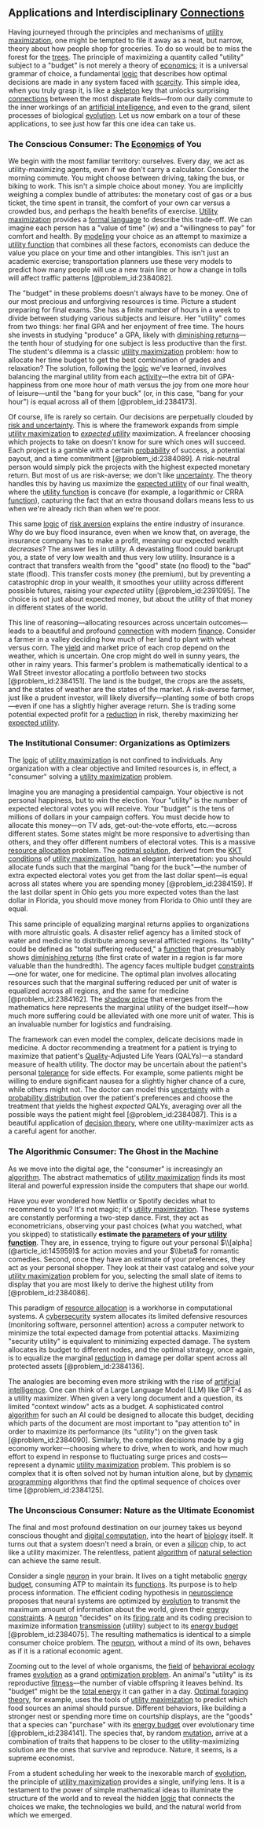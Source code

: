 ## Applications and Interdisciplinary [Connections](@article_id:193345)

Having journeyed through the principles and mechanisms of [utility maximization](@article_id:144466), one might be tempted to file it away as a neat, but narrow, theory about how people shop for groceries. To do so would be to miss the forest for the [trees](@article_id:262813). The principle of maximizing a quantity called "utility" subject to a "budget" is not merely a theory of [economics](@article_id:271560); it is a universal grammar of choice, a fundamental [logic](@article_id:266330) that describes how optimal decisions are made in any system faced with [scarcity](@article_id:139346). This simple idea, when you truly grasp it, is like a [skeleton](@article_id:264913) key that unlocks surprising [connections](@article_id:193345) between the most disparate fields—from our daily commute to the inner workings of an [artificial intelligence](@article_id:267458), and even to the grand, silent processes of biological [evolution](@article_id:143283). Let us now embark on a tour of these applications, to see just how far this one idea can take us.

### The Conscious Consumer: The [Economics](@article_id:271560) of You

We begin with the most familiar territory: ourselves. Every day, we act as utility-maximizing agents, even if we don't carry a calculator. Consider the morning commute. You might choose between driving, taking the bus, or biking to work. This isn't a simple choice about money. You are implicitly weighing a complex bundle of attributes: the monetary cost of gas or a bus ticket, the time spent in transit, the comfort of your own car versus a crowded bus, and perhaps the health benefits of exercise. [Utility maximization](@article_id:144466) provides a [formal language](@article_id:153144) to describe this trade-off. We can imagine each person has a "value of time" ($w$) and a "willingness to pay" for comfort and health. By [modeling](@article_id:268079) your choice as an attempt to maximize a [utility function](@article_id:137313) that combines all these factors, economists can deduce the value you place on your time and other intangibles. This isn't just an academic exercise; transportation planners use these very models to predict how many people will use a new train line or how a change in tolls will affect traffic patterns [@problem_id:2384082].

The "budget" in these problems doesn't always have to be money. One of our most precious and unforgiving resources is time. Picture a student preparing for final exams. She has a finite number of hours in a week to divide between studying various subjects and leisure. Her "utility" comes from two things: her final GPA and her enjoyment of free time. The hours she invests in studying "produce" a GPA, likely with [diminishing returns](@article_id:174953)—the tenth hour of studying for one subject is less productive than the first. The student's dilemma is a classic [utility maximization](@article_id:144466) problem: how to allocate her time budget to get the best combination of grades and relaxation? The solution, following the [logic](@article_id:266330) we've learned, involves balancing the marginal utility from each [activity](@article_id:149888)—the extra bit of GPA-happiness from one more hour of math versus the joy from one more hour of leisure—until the "bang for your buck" (or, in this case, "bang for your hour") is equal across all of them [@problem_id:2384173].

Of course, life is rarely so certain. Our decisions are perpetually clouded by [risk and uncertainty](@article_id:260990). This is where the framework expands from simple [utility maximization](@article_id:144466) to *[expected utility](@article_id:146990)* maximization. A freelancer choosing which projects to take on doesn't know for sure which ones will succeed. Each project is a gamble with a certain [probability](@article_id:263106) of success, a potential payout, and a time commitment [@problem_id:2384089]. A risk-neutral person would simply pick the projects with the highest expected monetary return. But most of us are risk-averse; we don't like [uncertainty](@article_id:275351). The theory handles this by having us maximize the [expected utility](@article_id:146990) of our final wealth, where the [utility function](@article_id:137313) is concave (for example, a logarithmic or CRRA [function](@article_id:141001)), capturing the fact that an extra thousand dollars means less to us when we're already rich than when we're poor.

This same [logic](@article_id:266330) of [risk aversion](@article_id:136912) explains the entire industry of insurance. Why do we buy flood insurance, even when we know that, on average, the insurance company has to make a profit, meaning our expected wealth *decreases*? The answer lies in utility. A devastating flood could bankrupt you, a state of very low wealth and thus very low utility. Insurance is a contract that transfers wealth from the "good" state (no flood) to the "bad" state (flood). This transfer costs money (the premium), but by preventing a catastrophic drop in your wealth, it smoothes your utility across different possible futures, raising your *expected* utility [@problem_id:2391095]. The choice is not just about expected money, but about the utility of that money in different states of the world.

This line of reasoning—allocating resources across uncertain outcomes—leads to a beautiful and profound [connection](@article_id:157984) with modern [finance](@article_id:144433). Consider a farmer in a valley deciding how much of her land to plant with wheat versus corn. The [yield](@article_id:197199) and market price of each crop depend on the weather, which is uncertain. One crop might do well in sunny years, the other in rainy years. This farmer's problem is mathematically identical to a Wall Street investor allocating a portfolio between two stocks [@problem_id:2384151]. The land is the budget, the crops are the assets, and the states of weather are the states of the market. A risk-averse farmer, just like a prudent investor, will likely diversify—planting some of both crops—even if one has a slightly higher average return. She is trading some potential expected profit for a [reduction](@article_id:270164) in risk, thereby maximizing her [expected utility](@article_id:146990).

### The Institutional Consumer: Organizations as Optimizers

The [logic](@article_id:266330) of [utility maximization](@article_id:144466) is not confined to individuals. Any organization with a clear objective and limited resources is, in effect, a "consumer" solving a [utility maximization](@article_id:144466) problem.

Imagine you are managing a presidential campaign. Your objective is not personal happiness, but to win the election. Your "utility" is the number of expected electoral votes you will receive. Your "budget" is the tens of millions of dollars in your campaign coffers. You must decide how to allocate this money—on TV ads, get-out-the-vote efforts, etc.—across different states. Some states might be more responsive to advertising than others, and they offer different numbers of electoral votes. This is a massive [resource allocation](@article_id:267654) problem. The [optimal solution](@article_id:170962), derived from the [KKT conditions](@article_id:144113) of [utility maximization](@article_id:144466), has an elegant interpretation: you should allocate funds such that the marginal "bang for the buck"—the number of extra expected electoral votes you get from the last dollar spent—is equal across all states where you are spending money [@problem_id:2384159]. If the last dollar spent in Ohio gets you more expected votes than the last dollar in Florida, you should move money from Florida to Ohio until they are equal.

This same principle of equalizing marginal returns applies to organizations with more altruistic goals. A disaster relief agency has a limited stock of water and medicine to distribute among several afflicted regions. Its "utility" could be defined as "total suffering reduced," a [function](@article_id:141001) that presumably shows [diminishing returns](@article_id:174953) (the first crate of water in a region is far more valuable than the hundredth). The agency faces multiple budget [constraints](@article_id:149214)—one for water, one for medicine. The optimal plan involves allocating resources such that the marginal suffering reduced per unit of water is equalized across all regions, and the same for medicine [@problem_id:2384162]. The [shadow price](@article_id:136543) that emerges from the mathematics here represents the marginal utility of the budget itself—how much more suffering could be alleviated with one more unit of water. This is an invaluable number for logistics and fundraising.

The framework can even model the complex, delicate decisions made in medicine. A doctor recommending a treatment for a patient is trying to maximize that patient's [Quality](@article_id:138232)-Adjusted Life Years (QALYs)—a standard measure of health utility. The doctor may be uncertain about the patient's personal [tolerance](@article_id:199103) for side effects. For example, some patients might be willing to endure significant nausea for a slightly higher chance of a cure, while others might not. The doctor can model this [uncertainty](@article_id:275351) with a [probability distribution](@article_id:145910) over the patient's preferences and choose the treatment that yields the highest *expected* QALYs, averaging over all the possible ways the patient might feel [@problem_id:2384087]. This is a beautiful application of [decision theory](@article_id:265488), where one utility-maximizer acts as a careful agent for another.

### The Algorithmic Consumer: The Ghost in the Machine

As we move into the digital age, the "consumer" is increasingly an [algorithm](@article_id:267625). The abstract mathematics of [utility maximization](@article_id:144466) finds its most literal and powerful expression inside the computers that shape our world.

Have you ever wondered how Netflix or Spotify decides what to recommend to you? It's not magic; it's [utility maximization](@article_id:144466). These systems are constantly performing a two-step dance. First, they act as econometricians, observing your past choices (what you watched, what you skipped) to statistically **estimate the [parameters](@article_id:173606) of your [utility function](@article_id:137313)**. They are, in essence, trying to figure out your personal $\\[alpha](@article_id:145959)$ for action movies and your $\\beta$ for romantic comedies. Second, once they have an estimate of your preferences, they act as your personal shopper. They look at their vast catalog and solve *your* [utility maximization](@article_id:144466) problem for you, selecting the small slate of items to display that you are most likely to derive the highest utility from [@problem_id:2384086].

This paradigm of [resource allocation](@article_id:267654) is a workhorse in computational systems. A [cybersecurity](@article_id:262326) system allocates its limited defensive resources (monitoring software, personnel attention) across a computer network to minimize the total expected damage from potential attacks. Maximizing "security utility" is equivalent to minimizing expected damage. The system allocates its budget to different nodes, and the optimal strategy, once again, is to equalize the marginal [reduction](@article_id:270164) in damage per dollar spent across all protected assets [@problem_id:2384136].

The analogies are becoming even more striking with the rise of [artificial intelligence](@article_id:267458). One can think of a Large Language Model (LLM) like GPT-4 as a utility maximizer. When given a very long document and a question, its limited "context window" acts as a budget. A sophisticated control [algorithm](@article_id:267625) for such an AI could be designed to allocate this budget, deciding which parts of the document are most important to "pay attention to" in order to maximize its performance (its "utility") on the given task [@problem_id:2384090]. Similarly, the complex decisions made by a gig economy worker—choosing where to drive, when to work, and how much effort to expend in response to fluctuating surge prices and costs—represent a dynamic [utility maximization](@article_id:144466) problem. This problem is so complex that it is often solved not by human intuition alone, but by [dynamic programming](@article_id:140613) algorithms that find the optimal sequence of choices over time [@problem_id:2384125].

### The Unconscious Consumer: Nature as the Ultimate Economist

The final and most profound destination on our journey takes us beyond conscious thought and [digital computation](@article_id:186036), into the heart of [biology](@article_id:276078) itself. It turns out that a system doesn't need a brain, or even a [silicon](@article_id:147133) chip, to act like a utility maximizer. The relentless, patient [algorithm](@article_id:267625) of [natural selection](@article_id:140563) can achieve the same result.

Consider a single [neuron](@article_id:147606) in your brain. It lives on a tight metabolic [energy budget](@article_id:200533), consuming ATP to maintain its [functions](@article_id:153927). Its purpose is to help process information. The efficient coding hypothesis in [neuroscience](@article_id:148534) proposes that neural systems are optimized by [evolution](@article_id:143283) to transmit the maximum amount of information about the world, given their [energy](@article_id:149697) [constraints](@article_id:149214). A [neuron](@article_id:147606) "decides" on its [firing rate](@article_id:275365) and its coding precision to maximize information [transmission](@article_id:160528) (utility) subject to its [energy budget](@article_id:200533) [@problem_id:2384075]. The resulting mathematics is identical to a simple consumer choice problem. The [neuron](@article_id:147606), without a mind of its own, behaves as if it is a rational economic agent.

Zooming out to the level of whole organisms, the [field](@article_id:151652) of [behavioral ecology](@article_id:152768) frames [evolution](@article_id:143283) as a grand [optimization problem](@article_id:266255). An animal's "utility" is its reproductive [fitness](@article_id:154217)—the number of viable offspring it leaves behind. Its "budget" might be the [total energy](@article_id:261487) it can gather in a day. [Optimal foraging theory](@article_id:185390), for example, uses the tools of [utility maximization](@article_id:144466) to predict which food sources an animal should pursue. Different behaviors, like building a stronger nest or spending more time on courtship displays, are the "goods" that a species can "purchase" with its [energy budget](@article_id:200533) over evolutionary time [@problem_id:2384141]. The species that, by random [mutation](@article_id:264378), arrive at a combination of traits that happens to be closer to the utility-maximizing solution are the ones that survive and reproduce. Nature, it seems, is a supreme economist.

From a student scheduling her week to the inexorable march of [evolution](@article_id:143283), the principle of [utility maximization](@article_id:144466) provides a single, unifying lens. It is a testament to the power of simple mathematical ideas to illuminate the structure of the world and to reveal the hidden [logic](@article_id:266330) that connects the choices we make, the technologies we build, and the natural world from which we emerged.
